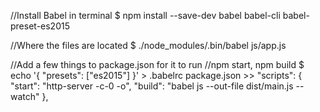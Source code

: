 //Install Babel in terminal
$ npm install --save-dev babel babel-cli babel-preset-es2015

//Where the files are located
$ ./node_modules/.bin/babel js/app.js

//Add a few things to package.json for it to run
//npm start, npm build
$ echo '{ "presets": ["es2015"] }' > .babelrc package.json >> "scripts": { "start": "http-server -c-0 -o", "build": "babel js --out-file dist/main.js --watch" },
